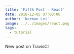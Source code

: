 ```yaml
---
title: 'Fifth Post - React'
date: 2018-12-05 07:00:00
author: 'Norman Lei'
image: ../../images/react.png
tags:
  - tutorial
---
```


New post on TravisCI
